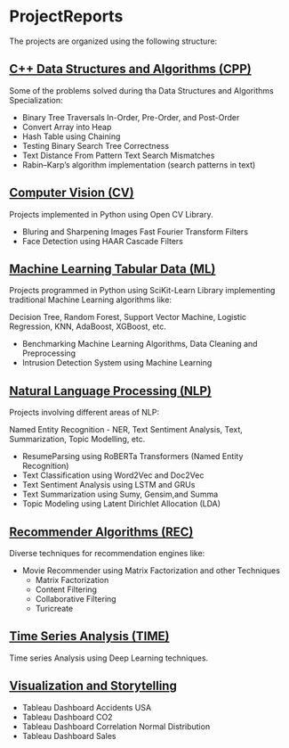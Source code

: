# ProjectReports

The projects are organized using the following structure:

## <u>C++ Data Structures and Algorithms (CPP)</u>
  
  Some of the problems solved during tha Data Structures and Algorithms Specialization:
  - Binary Tree Traversals In-Order, Pre-Order, and Post-Order
  - Convert Array into Heap
  - Hash Table using Chaining
  - Testing Binary Search Tree Correctness
  - Text Distance From Pattern Text Search Mismatches
  - Rabin–Karp’s algorithm implementation (search patterns in text)


## <u>Computer Vision (CV)</u>
  
  Projects implemented in Python using Open CV Library.
  - Bluring and Sharpening Images Fast Fourier Transform Filters
  - Face Detection using HAAR Cascade Filters

## <u>Machine Learning Tabular Data (ML)</u> 
  
  Projects programmed in Python using SciKit-Learn Library implementing traditional Machine Learning algorithms
  like: 
  
  Decision Tree, Random Forest, Support Vector Machine, Logistic Regression, KNN, AdaBoost, XGBoost, etc.

  - Benchmarking Machine Learning Algorithms, Data Cleaning and Preprocessing
  - Intrusion Detection System using Machine Learning

## <u>Natural Language Processing (NLP)</u>
  
  Projects involving different areas of NLP: 
  
  Named Entity Recognition - NER, Text Sentiment Analysis, Text, Summarization, Topic Modelling, etc.

  - ResumeParsing using RoBERTa Transformers (Named Entity Recognition)
  - Text Classification using Word2Vec and Doc2Vec
  - Text Sentiment Analysis using LSTM and GRUs
  - Text Summarization using Sumy, Gensim,and Summa
  - Topic Modeling using Latent Dirichlet Allocation (LDA)

## <u>Recommender Algorithms (REC)</u>
  
  Diverse techniques for recommendation engines like:

  - Movie Recommender using Matrix Factorization and other Techniques
    - Matrix Factorization
    - Content Filtering
    - Collaborative Filtering
    - Turicreate
## <u>Time Series Analysis (TIME)</u>
  
  Time series Analysis using Deep Learning techniques.

## <u>Visualization and Storytelling </u>

- Tableau Dashboard Accidents USA
- Tableau Dashboard CO2
- Tableau Dashboard Correlation Normal Distribution
- Tableau Dashboard Sales
  
  








